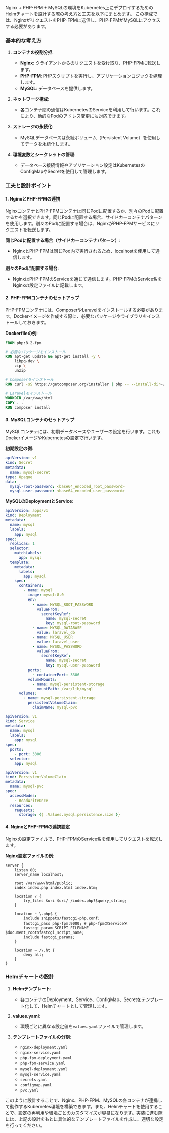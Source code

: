 Nginx + PHP-FPM + MySQLの環境をKubernetes上にデプロイするためのHelmチャートを設計する際の考え方と工夫を以下にまとめます。
この構成では、NginxがリクエストをPHP-FPMに送信し、PHP-FPMがMySQLにアクセスする必要があります。

### 基本的な考え方

1. **コンテナの役割分担**:
   - **Nginx**: クライアントからのリクエストを受け取り、PHP-FPMに転送します。
   - **PHP-FPM**: PHPスクリプトを実行し、アプリケーションロジックを処理します。
   - **MySQL**: データベースを提供します。

2. **ネットワーク構成**:
   - 各コンテナ間の通信はKubernetesのServiceを利用して行います。これにより、動的なPodのアドレス変更にも対応できます。

3. **ストレージの永続化**:
   - MySQLデータベースは永続ボリューム（Persistent Volume）を使用してデータを永続化します。

4. **環境変数とシークレットの管理**:
   - データベース接続情報やアプリケーション設定はKubernetesのConfigMapやSecretを使用して管理します。

### 工夫と設計ポイント

#### 1. NginxとPHP-FPMの連携

NginxコンテナとPHP-FPMコンテナは同じPodに配置するか、別々のPodに配置するかを選択できます。同じPodに配置する場合、サイドカーコンテナパターンを使用します。別々のPodに配置する場合は、NginxがPHP-FPMサービスにリクエストを転送します。

**同じPodに配置する場合（サイドカーコンテナパターン）**:
- NginxとPHP-FPMは同じPod内で実行されるため、localhostを使用して通信します。

**別々のPodに配置する場合**:
- NginxはPHP-FPMのServiceを通じて通信します。PHP-FPMのService名をNginxの設定ファイルに記載します。

#### 2. PHP-FPMコンテナのセットアップ

PHP-FPMコンテナには、ComposerやLaravelをインストールする必要があります。Dockerイメージを作成する際に、必要なパッケージやライブラリをインストールしておきます。

**Dockerfileの例**:
```Dockerfile
FROM php:8.2-fpm

# 必要なパッケージをインストール
RUN apt-get update && apt-get install -y \
    libpq-dev \
    zip \
    unzip

# Composerをインストール
RUN curl -sS https://getcomposer.org/installer | php -- --install-dir=/usr/local/bin --filename=composer

# Laravelをインストール
WORKDIR /var/www/html
COPY . .
RUN composer install
```

#### 3. MySQLコンテナのセットアップ

MySQLコンテナには、初期データベースやユーザーの設定を行います。これもDockerイメージやKubernetesの設定で行います。

**初期設定の例**:
```yaml
apiVersion: v1
kind: Secret
metadata:
  name: mysql-secret
type: Opaque
data:
  mysql-root-password: <base64_encoded_root_password>
  mysql-user-password: <base64_encoded_user_password>
```

**MySQLのDeploymentとService**:
```yaml
apiVersion: apps/v1
kind: Deployment
metadata:
  name: mysql
  labels:
    app: mysql
spec:
  replicas: 1
  selector:
    matchLabels:
      app: mysql
  template:
    metadata:
      labels:
        app: mysql
    spec:
      containers:
        - name: mysql
          image: mysql:8.0
          env:
            - name: MYSQL_ROOT_PASSWORD
              valueFrom:
                secretKeyRef:
                  name: mysql-secret
                  key: mysql-root-password
            - name: MYSQL_DATABASE
              value: laravel_db
            - name: MYSQL_USER
              value: laravel_user
            - name: MYSQL_PASSWORD
              valueFrom:
                secretKeyRef:
                  name: mysql-secret
                  key: mysql-user-password
          ports:
            - containerPort: 3306
          volumeMounts:
            - name: mysql-persistent-storage
              mountPath: /var/lib/mysql
      volumes:
        - name: mysql-persistent-storage
          persistentVolumeClaim:
            claimName: mysql-pvc
```

```yaml
apiVersion: v1
kind: Service
metadata:
  name: mysql
  labels:
    app: mysql
spec:
  ports:
    - port: 3306
  selector:
    app: mysql
```

```yaml
apiVersion: v1
kind: PersistentVolumeClaim
metadata:
  name: mysql-pvc
spec:
  accessModes:
    - ReadWriteOnce
  resources:
    requests:
      storage: {{ .Values.mysql.persistence.size }}
```

#### 4. NginxとPHP-FPMの連携設定

Nginxの設定ファイルで、PHP-FPMのService名を使用してリクエストを転送します。

**Nginx設定ファイルの例**:
```nginx
server {
    listen 80;
    server_name localhost;

    root /var/www/html/public;
    index index.php index.html index.htm;

    location / {
        try_files $uri $uri/ /index.php?$query_string;
    }

    location ~ \.php$ {
        include snippets/fastcgi-php.conf;
        fastcgi_pass php-fpm:9000; # php-fpmのService名
        fastcgi_param SCRIPT_FILENAME $document_root$fastcgi_script_name;
        include fastcgi_params;
    }

    location ~ /\.ht {
        deny all;
    }
}
```

### Helmチャートの設計

1. **Helmテンプレート**:
   - 各コンテナのDeployment、Service、ConfigMap、Secretをテンプレート化して、Helmチャートとして管理します。

2. **values.yaml**:
   - 環境ごとに異なる設定値を`values.yaml`ファイルで管理します。

3. **テンプレートファイルの分割**:
   - `nginx-deployment.yaml`
   - `nginx-service.yaml`
   - `php-fpm-deployment.yaml`
   - `php-fpm-service.yaml`
   - `mysql-deployment.yaml`
   - `mysql-service.yaml`
   - `secrets.yaml`
   - `configmap.yaml`
   - `pvc.yaml`

このように設計することで、Nginx、PHP-FPM、MySQLの各コンテナが連携して動作するKubernetes環境を構築できます。また、Helmチャートを使用することで、設定の再利用や環境ごとのカスタマイズが容易になります。実装に進む際には、上記の設計をもとに具体的なテンプレートファイルを作成し、適切な設定を行ってください。